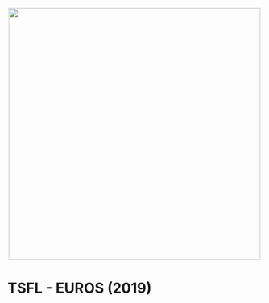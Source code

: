 <p align="center">
  <img width="500" height="500" src="https://github.com/thaalish/tsfl-euros/assets/85063798/e032066b-8817-4a8e-af05-c724014335f2">
  <h1>TSFL - EUROS (2019)</h1>
</p>
